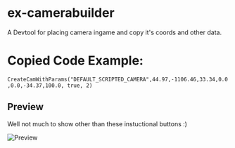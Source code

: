 # ex-camerabuilder
A Devtool for placing camera ingame and copy it's coords and other data.

# Copied Code Example:

```CreateCamWithParams("DEFAULT_SCRIPTED_CAMERA",44.97,-1106.46,33.34,0.0,0.0,-34.37,100.0, true, 2)```

## Preview

Well not much to show other than these instuctional buttons :)

![Preview](https://media.discordapp.net/attachments/759295612976889867/1014208811680145449/unknown.png)
